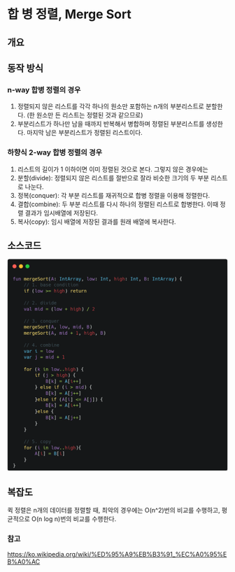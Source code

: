 # 합 병 정렬, Merge Sort

## 개요


## 동작 방식

### n-way 합병 정렬의 경우

1. 정렬되지 않은 리스트를 각각 하나의 원소만 포함하는 n개의 부분리스트로 분할한다. (한 원소만 든 리스트는 정렬된 것과 같으므로)
2. 부분리스트가 하나만 남을 때까지 반복해서 병합하며 정렬된 부분리스트를 생성한다. 마지막 남은 부분리스트가 정렬된 리스트이다.

### 하향식 2-way 합병 정렬의 경우

1. 리스트의 길이가 1 이하이면 이미 정렬된 것으로 본다. 그렇지 않은 경우에는
2. 분할(divide): 정렬되지 않은 리스트를 절반으로 잘라 비슷한 크기의 두 부분 리스트로 나눈다.
3. 정복(conquer): 각 부분 리스트를 재귀적으로 합병 정렬을 이용해 정렬한다.
4. 결합(combine): 두 부분 리스트를 다시 하나의 정렬된 리스트로 합병한다. 이때 정렬 결과가 임시배열에 저장된다.
5. 복사(copy): 임시 배열에 저장된 결과를 원래 배열에 복사한다.

## 소스코드

![img.png](img/img_mergesort.png)

## 복잡도
퀵 정렬은 n개의 데이터를 정렬할 때, 최악의 경우에는 O(n^2)번의 비교를 수행하고, 평균적으로 O(n log n)번의 비교를 수행한다.

### 참고
https://ko.wikipedia.org/wiki/%ED%95%A9%EB%B3%91_%EC%A0%95%EB%A0%AC
